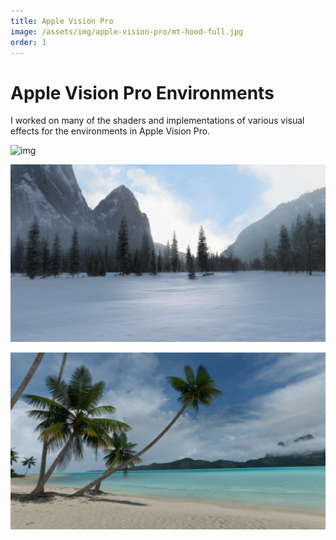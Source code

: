 ```yaml
---
title: Apple Vision Pro
image: /assets/img/apple-vision-pro/mt-hood-full.jpg
order: 1
---
```


# Apple Vision Pro Environments

I worked on many of the shaders and implementations of various visual effects for the environments in Apple Vision Pro.

![img](/assets/img/apple-vision-pro/mt-hood-full.jpg)

![img](/assets/img/apple-vision-pro/yosemite.jpg)

![img](/assets/img/apple-vision-pro/bora-bora.jpg)